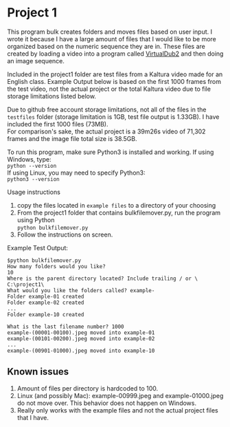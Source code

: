 # Project 1

This program bulk creates folders and moves files based on user input.
I wrote it because I have a large amount of files that I would like to be more organized based on the numeric sequence they are in.  These files are created by loading a video into a program called [VirtualDub2](https://sourceforge.net/projects/vdfiltermod/) and then doing an image sequence.

  Included in the project1 folder are test files from a Kaltura video made for an English class. Example Output below is based on the first 1000 frames from the test video, not the actual project or the total Kaltura video due to file storage limitations listed below. 

  Due to github free account storage limitations, not all of the files in the `testfiles` folder (storage limitation is 1GB, test file output is 1.33GB).  I have included the first 1000 files (73MB).  
  For comparison's sake, the actual project is a 39m26s video of 71,302 frames and the image file total size is 38.5GB.

To run this program, make sure Python3 is installed and working.
If using Windows, type:  
  ```python --version```  
  If using Linux, you may need to specify Python3:  
  ```python3 --version```


Usage instructions
1. copy the files located in `example files` to a directory of your choosing
2. From the project1 folder that contains bulkfilemover.py, run the program using Python  
```python bulkfilemover.py```
3. Follow the instructions on screen.

Example Test Output:
```
$python bulkfilemover.py
How many folders would you like?
10
Where is the parent directory located? Include trailing / or \
C:\project1\
What would you like the folders called? example-
Folder example-01 created
Folder example-02 created
...
Folder example-10 created

What is the last filename number? 1000
example-(00001-00100).jpeg moved into example-01
example-(00101-00200).jpeg moved into example-02
...
example-(00901-01000).jpeg moved into example-10
```

## Known issues
1. Amount of files per directory is hardcoded to 100.
2. Linux (and possibly Mac): example-00999.jpeg and example-01000.jpeg do not move over. This behavior does not happen on Windows.
3. Really only works with the example files and not the actual project files that I have.